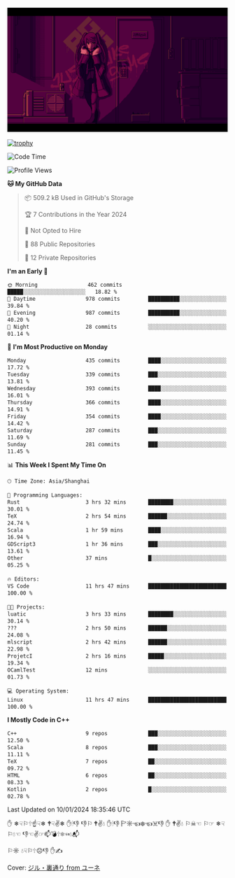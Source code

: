 ![](imgs/main.png)

[![trophy](https://github-profile-trophy.vercel.app/?username=NeilKleistGao&theme=dracula)](https://github.com/ryo-ma/github-profile-trophy)

<!--START_SECTION:waka-->
![Code Time](http://img.shields.io/badge/Code%20Time-513%20hrs%2031%20mins-blue)

![Profile Views](http://img.shields.io/badge/Profile%20Views-0-blue)

**🐱 My GitHub Data** 

> 📦 509.2 kB Used in GitHub's Storage 
 > 
> 🏆 7 Contributions in the Year 2024
 > 
> 🚫 Not Opted to Hire
 > 
> 📜 88 Public Repositories 
 > 
> 🔑 12 Private Repositories 
 > 
**I'm an Early 🐤** 

```text
🌞 Morning                462 commits         █████░░░░░░░░░░░░░░░░░░░░   18.82 % 
🌆 Daytime                978 commits         ██████████░░░░░░░░░░░░░░░   39.84 % 
🌃 Evening                987 commits         ██████████░░░░░░░░░░░░░░░   40.20 % 
🌙 Night                  28 commits          ░░░░░░░░░░░░░░░░░░░░░░░░░   01.14 % 
```
📅 **I'm Most Productive on Monday** 

```text
Monday                   435 commits         ████░░░░░░░░░░░░░░░░░░░░░   17.72 % 
Tuesday                  339 commits         ███░░░░░░░░░░░░░░░░░░░░░░   13.81 % 
Wednesday                393 commits         ████░░░░░░░░░░░░░░░░░░░░░   16.01 % 
Thursday                 366 commits         ████░░░░░░░░░░░░░░░░░░░░░   14.91 % 
Friday                   354 commits         ████░░░░░░░░░░░░░░░░░░░░░   14.42 % 
Saturday                 287 commits         ███░░░░░░░░░░░░░░░░░░░░░░   11.69 % 
Sunday                   281 commits         ███░░░░░░░░░░░░░░░░░░░░░░   11.45 % 
```


📊 **This Week I Spent My Time On** 

```text
🕑︎ Time Zone: Asia/Shanghai

💬 Programming Languages: 
Rust                     3 hrs 32 mins       ████████░░░░░░░░░░░░░░░░░   30.01 % 
TeX                      2 hrs 54 mins       ██████░░░░░░░░░░░░░░░░░░░   24.74 % 
Scala                    1 hr 59 mins        ████░░░░░░░░░░░░░░░░░░░░░   16.94 % 
GDScript3                1 hr 36 mins        ███░░░░░░░░░░░░░░░░░░░░░░   13.61 % 
Other                    37 mins             █░░░░░░░░░░░░░░░░░░░░░░░░   05.25 % 

🔥 Editors: 
VS Code                  11 hrs 47 mins      █████████████████████████   100.00 % 

🐱‍💻 Projects: 
luatic                   3 hrs 33 mins       ████████░░░░░░░░░░░░░░░░░   30.14 % 
???                      2 hrs 50 mins       ██████░░░░░░░░░░░░░░░░░░░   24.08 % 
mlscript                 2 hrs 42 mins       ██████░░░░░░░░░░░░░░░░░░░   22.98 % 
ProjetcI                 2 hrs 16 mins       █████░░░░░░░░░░░░░░░░░░░░   19.34 % 
OCamlTest                12 mins             ░░░░░░░░░░░░░░░░░░░░░░░░░   01.73 % 

💻 Operating System: 
Linux                    11 hrs 47 mins      █████████████████████████   100.00 % 
```

**I Mostly Code in C++** 

```text
C++                      9 repos             ███░░░░░░░░░░░░░░░░░░░░░░   12.50 % 
Scala                    8 repos             ███░░░░░░░░░░░░░░░░░░░░░░   11.11 % 
TeX                      7 repos             ██░░░░░░░░░░░░░░░░░░░░░░░   09.72 % 
HTML                     6 repos             ██░░░░░░░░░░░░░░░░░░░░░░░   08.33 % 
Kotlin                   2 repos             █░░░░░░░░░░░░░░░░░░░░░░░░   02.78 % 
```




 Last Updated on 10/01/2024 18:35:46 UTC
<!--END_SECTION:waka-->

✋ ❄☟⚐🕆☝☟❄ 🕈☟✌❄ ✋🕯👎 👎⚐ 🕈✌💧 ✋🕯👎 🏱☼☜❄☜☠👎 ✋ 🕈✌💧 ⚐☠☜ ⚐☞ ❄☟⚐💧☜ 👎☜✌☞📫💣🕆❄☜💧📬

⚐☼ 💧☟⚐🕆☹👎 ✋✍

Cover: [ジル・裏通り from ユーネ](https://www.pixiv.net/artworks/62127066)
